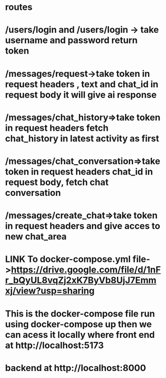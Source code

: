 # routes
# /users/login and /users/login -> take username and password  return token
# /messages/request->take token in request headers , text and chat_id in request body it will give ai response 
# /messages/chat_history=>take token in request headers fetch chat_history in latest activity as first
# /messages/chat_conversation=>take token in request headers chat_id in request body, fetch chat conversation
# /messages/create_chat=>take token in request headers  and give acces to new chat_area

# LINK To docker-compose.yml file->https://drive.google.com/file/d/1nFr_bQyUL8vqZj2xK7ByVb8UjJ7Emmxj/view?usp=sharing
# This is the docker-compose file  run using docker-compose up then we can acess it locally  where  front end at http://localhost:5173
# backend at http://localhost:8000
